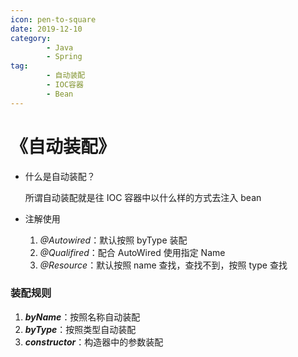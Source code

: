 ```yaml
---
icon: pen-to-square
date: 2019-12-10
category:
        - Java
        - Spring
tag:
        - 自动装配
        - IOC容器
        - Bean
---
```


# 《自动装配》

- 什么是自动装配？

     所谓自动装配就是往 IOC 容器中以什么样的方式去注入 bean

- 注解使用

     1. _@Autowired_：默认按照 byType 装配
     2. _@Qualifired_：配合 AutoWired 使用指定 Name
     3. _@Resource_：默认按照 name 查找，查找不到，按照 type 查找

### 装配规则

1. **_byName_**：按照名称自动装配
2. **_byType_**：按照类型自动装配
3. **_constructor_**：构造器中的参数装配
